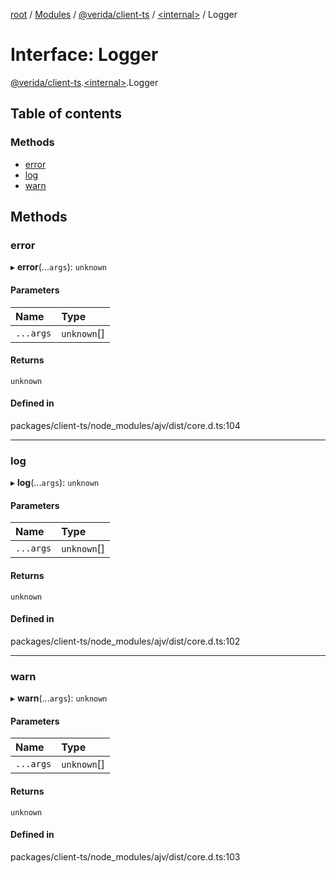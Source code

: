 [root](../README.md) / [Modules](../modules.md) / [@verida/client-ts](../modules/verida_client_ts.md) / [<internal\>](../modules/verida_client_ts._internal_.md) / Logger

# Interface: Logger

[@verida/client-ts](../modules/verida_client_ts.md).[<internal\>](../modules/verida_client_ts._internal_.md).Logger

## Table of contents

### Methods

- [error](verida_client_ts._internal_.Logger.md#error)
- [log](verida_client_ts._internal_.Logger.md#log)
- [warn](verida_client_ts._internal_.Logger.md#warn)

## Methods

### error

▸ **error**(...`args`): `unknown`

#### Parameters

| Name | Type |
| :------ | :------ |
| `...args` | `unknown`[] |

#### Returns

`unknown`

#### Defined in

packages/client-ts/node_modules/ajv/dist/core.d.ts:104

___

### log

▸ **log**(...`args`): `unknown`

#### Parameters

| Name | Type |
| :------ | :------ |
| `...args` | `unknown`[] |

#### Returns

`unknown`

#### Defined in

packages/client-ts/node_modules/ajv/dist/core.d.ts:102

___

### warn

▸ **warn**(...`args`): `unknown`

#### Parameters

| Name | Type |
| :------ | :------ |
| `...args` | `unknown`[] |

#### Returns

`unknown`

#### Defined in

packages/client-ts/node_modules/ajv/dist/core.d.ts:103
